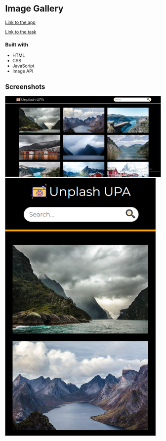 # Image Gallery

[Link to the app](https://kat2709.github.io/image-gallery/)

[Link to the task](https://github.com/rolling-scopes-school/tasks/blob/master/tasks/js30%23/js30-5.md)

### Built with

- HTML
- CSS
- JavaScript
- Image API

## Screenshots

![](./assets/image-gallery-screen-dekstop.PNG)
![](./assets/image-gallery-screen-mobile.PNG)